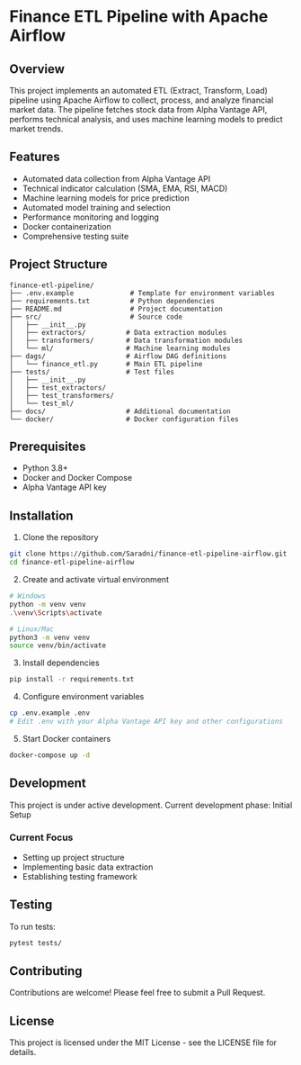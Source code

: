 # Finance ETL Pipeline with Apache Airflow

## Overview
This project implements an automated ETL (Extract, Transform, Load) pipeline using Apache Airflow to collect, process, and analyze financial market data. The pipeline fetches stock data from Alpha Vantage API, performs technical analysis, and uses machine learning models to predict market trends.

## Features
- Automated data collection from Alpha Vantage API
- Technical indicator calculation (SMA, EMA, RSI, MACD)
- Machine learning models for price prediction
- Automated model training and selection
- Performance monitoring and logging
- Docker containerization
- Comprehensive testing suite

## Project Structure
```
finance-etl-pipeline/
├── .env.example              # Template for environment variables
├── requirements.txt          # Python dependencies
├── README.md                 # Project documentation
├── src/                      # Source code
│   ├── __init__.py
│   ├── extractors/          # Data extraction modules
│   ├── transformers/        # Data transformation modules
│   └── ml/                  # Machine learning modules
├── dags/                    # Airflow DAG definitions
│   └── finance_etl.py       # Main ETL pipeline
├── tests/                   # Test files
│   ├── __init__.py
│   ├── test_extractors/
│   ├── test_transformers/
│   └── test_ml/
├── docs/                    # Additional documentation
└── docker/                  # Docker configuration files
```

## Prerequisites
- Python 3.8+
- Docker and Docker Compose
- Alpha Vantage API key

## Installation
1. Clone the repository
```bash
git clone https://github.com/Saradni/finance-etl-pipeline-airflow.git
cd finance-etl-pipeline-airflow
```

2. Create and activate virtual environment
```bash
# Windows
python -m venv venv
.\venv\Scripts\activate

# Linux/Mac
python3 -m venv venv
source venv/bin/activate
```

3. Install dependencies
```bash
pip install -r requirements.txt
```

4. Configure environment variables
```bash
cp .env.example .env
# Edit .env with your Alpha Vantage API key and other configurations
```

5. Start Docker containers
```bash
docker-compose up -d
```

## Development
This project is under active development. Current development phase: Initial Setup

### Current Focus
- Setting up project structure
- Implementing basic data extraction
- Establishing testing framework

## Testing
To run tests:
```bash
pytest tests/
```

## Contributing
Contributions are welcome! Please feel free to submit a Pull Request.

## License
This project is licensed under the MIT License - see the LICENSE file for details.